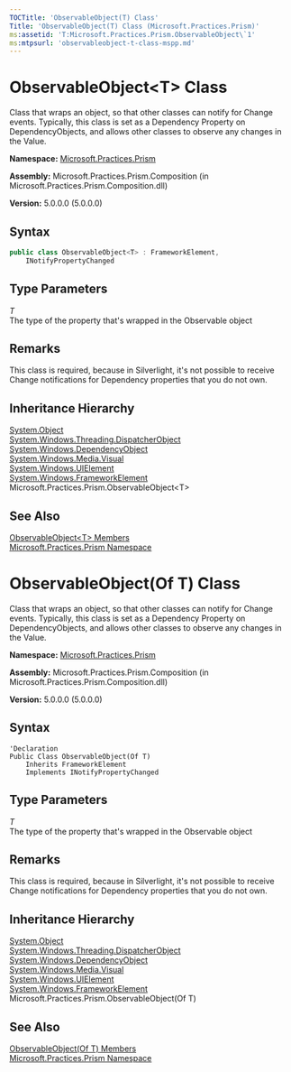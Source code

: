 ```yaml
---
TOCTitle: 'ObservableObject(T) Class'
Title: 'ObservableObject(T) Class (Microsoft.Practices.Prism)'
ms:assetid: 'T:Microsoft.Practices.Prism.ObservableObject\`1'
ms:mtpsurl: 'observableobject-t-class-mspp.md'
---
```



# ObservableObject&lt;T&gt; Class

Class that wraps an object, so that other classes can notify for Change events. Typically, this class is set as a Dependency Property on DependencyObjects, and allows other classes to observe any changes in the Value.

**Namespace:** [Microsoft.Practices.Prism](/patterns-practices/reference/mspp-namespace)

**Assembly:** Microsoft.Practices.Prism.Composition (in Microsoft.Practices.Prism.Composition.dll)

**Version:** 5.0.0.0 (5.0.0.0)

## Syntax

```C#
public class ObservableObject<T> : FrameworkElement, 
	INotifyPropertyChanged

```

## Type Parameters

*T*  
The type of the property that's wrapped in the Observable object

## Remarks

 This class is required, because in Silverlight, it's not possible to receive Change notifications for Dependency properties that you do not own.

## Inheritance Hierarchy

[System.Object](http://msdn.microsoft.com/en-us/library/e5kfa45b)  
[System.Windows.Threading.DispatcherObject](http://msdn.microsoft.com/en-us/library/ms615925)  
[System.Windows.DependencyObject](http://msdn.microsoft.com/en-us/library/ms589309)  
[System.Windows.Media.Visual](http://msdn.microsoft.com/en-us/library/ms635637)  
[System.Windows.UIElement](http://msdn.microsoft.com/en-us/library/ms590078)  
[System.Windows.FrameworkElement](http://msdn.microsoft.com/en-us/library/ms602714)  
Microsoft.Practices.Prism.ObservableObject&lt;T&gt;

## See Also

[ObservableObject&lt;T&gt; Members](/patterns-practices/reference/observableobject-t-members-mspp)<br/>
[Microsoft.Practices.Prism Namespace](/patterns-practices/reference/mspp-namespace)<br/>

# ObservableObject(Of T) Class

Class that wraps an object, so that other classes can notify for Change events. Typically, this class is set as a Dependency Property on DependencyObjects, and allows other classes to observe any changes in the Value.

**Namespace:** [Microsoft.Practices.Prism](/patterns-practices/reference/mspp-namespace)

**Assembly:** Microsoft.Practices.Prism.Composition (in Microsoft.Practices.Prism.Composition.dll)

**Version:** 5.0.0.0 (5.0.0.0)

## Syntax

```VB
'Declaration
Public Class ObservableObject(Of T)
	Inherits FrameworkElement
	Implements INotifyPropertyChanged
```

## Type Parameters

*T*  
The type of the property that's wrapped in the Observable object

## Remarks

 This class is required, because in Silverlight, it's not possible to receive Change notifications for Dependency properties that you do not own.

## Inheritance Hierarchy

[System.Object](http://msdn.microsoft.com/en-us/library/e5kfa45b)  
[System.Windows.Threading.DispatcherObject](http://msdn.microsoft.com/en-us/library/ms615925)  
[System.Windows.DependencyObject](http://msdn.microsoft.com/en-us/library/ms589309)  
[System.Windows.Media.Visual](http://msdn.microsoft.com/en-us/library/ms635637)  
[System.Windows.UIElement](http://msdn.microsoft.com/en-us/library/ms590078)  
[System.Windows.FrameworkElement](http://msdn.microsoft.com/en-us/library/ms602714)  
Microsoft.Practices.Prism.ObservableObject(Of T)

## See Also

[ObservableObject(Of T) Members](/patterns-practices/reference/observableobject-t-members-mspp)<br/>
[Microsoft.Practices.Prism Namespace](/patterns-practices/reference/mspp-namespace)<br/>